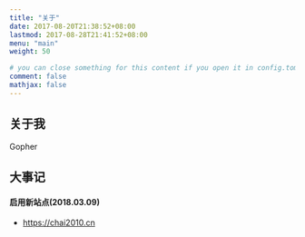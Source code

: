 ```yaml
---
title: "关于"
date: 2017-08-20T21:38:52+08:00
lastmod: 2017-08-28T21:41:52+08:00
menu: "main"
weight: 50

# you can close something for this content if you open it in config.toml.
comment: false
mathjax: false
---
```


## 关于我

Gopher

## 大事记

#### 启用新站点(2018.03.09)

- https://chai2010.cn
